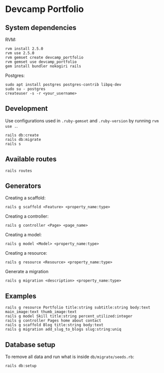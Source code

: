 # Devcamp Portfolio

## System dependencies

RVM:

```shell
rvm install 2.5.0
rvm use 2.5.0
rvm gemset create devcamp_portfolio
rvm gemset use devcamp_portfolio
gem install bundler nokogiri rails
```

Postgres:

```shell
sudo apt install postgres postgres-contrib libpq-dev
sudo su - postgres
createuser -s -r <your_username>
```

## Development

Use configurations used in `.ruby-gemset` and `.ruby-version` by running `rvm use .`.

```shell
rails db:create
rails db:migrate
rails s
```

## Available routes

```shell
rails routes
```

## Generators

Creating a scaffold:

```shell
rails g scaffold <Feature> <property_name:type>
```

Creating a controller:

```shell
rails g controller <Page> <page_name>
```

Creating a model:

```shell
rails g model <Model> <property_name:type>
```

Creating a resource:

```shell
rails g resource <Resource> <property_name:type>
```

Generate a migration

```shell
rails g migration <description> <property_name:type>
```

## Examples

```shell
rails g resource Portfolio title:string subtitle:string body:text main_image:text thumb_image:text
rails g model Skill title:string percent_utilized:integer
rails g controller Pages home about contact
rails g scaffold Blog title:string body:text
rails g migration add_slug_to_blogs slug:string:uniq
```

## Database setup

To remove all data and run what is inside `db/migrate/seeds.rb`:

```shell
rails db:setup
```
